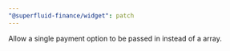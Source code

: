```yaml
---
"@superfluid-finance/widget": patch
---
```


Allow a single payment option to be passed in instead of a array.
